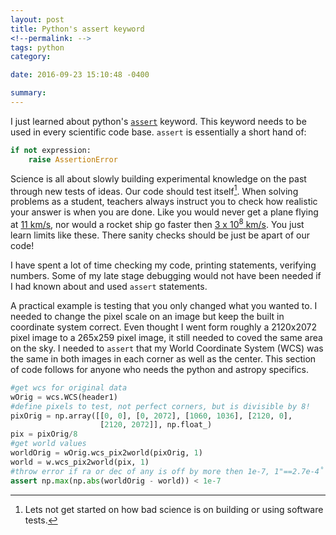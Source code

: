 ```yaml
---
layout: post
title: Python's assert keyword
<!--permalink: -->
tags: python
category: 

date: 2016-09-23 15:10:48 -0400

summary: 
---
```


I just learned about python's [`assert`](assert) keyword. This keyword needs to be used in every scientific code base. `assert` is essentially a short hand of:

[assert]: https://docs.python.org/3.6/reference/simple_stmts.html#the-assert-statement

```python
if not expression: 
    raise AssertionError
```

Science is all about slowly building experimental knowledge on the past through new tests of ideas. Our code should test itself[^1]. When solving problems as a student, teachers always instruct you to check how realistic your answer is when you are done. Like you would never get a plane flying at [11 km/s][escape velocity], nor would a rocket ship go faster then [3 x 10<sup>8</sup> km/s][light]. You just learn limits like these. There sanity checks should be just be apart of our code!

[escape velocity]: http://www.wolframalpha.com/input/?i=escape+velocity+of+the+earth
[light]: http://www.wolframalpha.com/input/?i=speed+of+light

I have spent a lot of time checking my code, printing statements, verifying numbers. Some of my late stage debugging would not have been needed if I had known about and used `assert` statements. 

A practical example is testing that you only changed what you wanted to. I needed to change the pixel scale on an image but keep the built in coordinate system correct. Even thought I went form roughly a 2120x2072 pixel image to a 265x259 pixel image, it still needed to coved the same area on the sky. I needed to `assert` that my World Coordinate System (WCS) was the same in both images in each corner as well as the center. This section of code follows for anyone who needs the python and astropy specifics. 

```python
#get wcs for original data
wOrig = wcs.WCS(header1)
#define pixels to test, not perfect corners, but is divisible by 8!
pixOrig = np.array([[0, 0], [0, 2072], [1060, 1036], [2120, 0], 
                    [2120, 2072]], np.float_)
pix = pixOrig/8
#get world values
worldOrig = wOrig.wcs_pix2world(pixOrig, 1)
world = w.wcs_pix2world(pix, 1)
#throw error if ra or dec of any is off by more then 1e-7, 1"==2.7e-4˚
assert np.max(np.abs(worldOrig - world)) < 1e-7
```

[^1]: Lets not get started on how bad science is on building or using software tests.